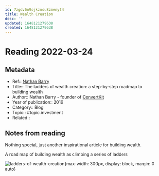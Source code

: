 ```yaml
---
id: 7zgdv6n9ojkznsu8zmenyt4
title: Wealth Creation
desc: ''
updated: 1648121279638
created: 1648121279638
---
```

# Reading 2022-03-24

## Metadata

- Ref:: [Nathan Barry](https://nathanbarry.com/wealth-creation/)
- Title:: The ladders of wealth creation: a step-by-step roadmap to building wealth
- Author:: Nathan Barry - founder of [ConvertKit](https://convertkit.com/)
- Year of publication:: 2019
- Category:: Blog
- Topic:: #topic.investment
- Related:: 

## Notes from reading

Nothing special, just another inspirational article for building wealth. 

A road map of building wealth as climbing a series of ladders

![ladders-of-wealth-creation](https://lh3.googleusercontent.com/qWcgH_BoOwaDJ3f5lo9YG5f4WCKaLRwWYQZCb4aEJWA41Fm1KDVjLu5B9LudqY_1W6NwI0eSTtb5R8F1FmD2fcmSg-UcnhebLyh2dDyCQ_f1WpoWGna3WyuM1txea36M2T54v_T5){max-width: 300px, display: block, margin: 0 auto}